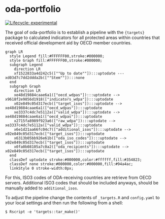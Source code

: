 
<!-- README.md is generated from README.Rmd. Please edit that file -->

# oda-portfolio

<!-- badges: start -->

[![Lifecycle:
experimental](https://img.shields.io/badge/lifecycle-experimental-orange.svg)](https://www.tidyverse.org/lifecycle/#experimental)
<!-- badges: end -->

The goal of oda-portfolio is to establish a pipeline with the
`{targets}` package to calculated indicators for all protected areas
within countries that received official development aid by OECD member
countries.

``` mermaid
graph LR
  style Legend fill:#FFFFFF00,stroke:#000000;
  style Graph fill:#FFFFFF00,stroke:#000000;
  subgraph Legend
    direction LR
    xf1522833a4d242c5([""Up to date""]):::uptodate --- xd03d7c7dd2ddda2b([""Stem""]):::none
  end
  subgraph Graph
    direction LR
    xe48d19884caae6a1(["oecd_wdpas"]):::uptodate --> x9618f2e9856d1918(["indicators_wdpa"]):::uptodate
    x02e849c05d317ecb(["target_isos"]):::uptodate --> xe48d19884caae6a1(["oecd_wdpas"]):::uptodate
    xe3337c4dc7e5112a(["valid_wdpa"]):::uptodate --> xe48d19884caae6a1(["oecd_wdpas"]):::uptodate
    x2715fa8989f923a6(["raw_wdpa"]):::uptodate --> xe3337c4dc7e5112a(["valid_wdpa"]):::uptodate
    x6e1d21aa66fc04c7(["additional_isos"]):::uptodate --> x02e849c05d317ecb(["target_isos"]):::uptodate
    x6313b05bb926e61b(["oda_iso_codes"]):::uptodate --> x02e849c05d317ecb(["target_isos"]):::uptodate
    x0fa0b08105a7c0a2(["oda_recipients"]):::uptodate --> x02e849c05d317ecb(["target_isos"]):::uptodate
  end
  classDef uptodate stroke:#000000,color:#ffffff,fill:#354823;
  classDef none stroke:#000000,color:#000000,fill:#94a4ac;
  linkStyle 0 stroke-width:0px;
```

For this, ISO3 codes of ODA-receiving countries are retrieve from OECD
servers. Additional ISO3 codes that should be included anyways, should
be manually added to `additional_isos`.

To adjust the pipeline change the contents of `_targets.R` and
`config.yaml` to your local settings and then run the following from a
shell:

``` shell
$ Rscript -e 'targets::tar_make()'
```

